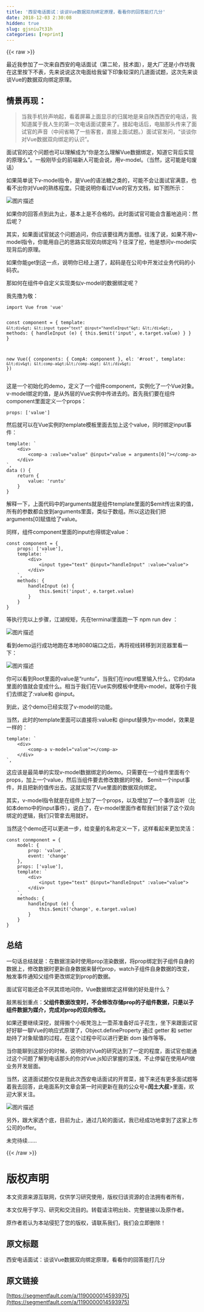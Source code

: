 ```yaml
---
title: '西安电话面试：谈谈Vue数据双向绑定原理，看看你的回答能打几分' 
date: 2018-12-03 2:30:08
hidden: true
slug: gjsniu7t31h
categories: [reprint]
---
```


{{< raw >}}

                    
<p>最近我参加了一次来自西安的电话面试（第二轮，技术面），是大厂还是小作坊我在这里按下不表，先来说说这次电面给我留下印象较深的几道面试题，这次先来谈谈Vue的数据双向绑定原理。</p>
<h2>情景再现：</h2>
<blockquote>当我手机铃声响起，看着屏幕上面显示的归属地是来自陕西西安的电话，我知道属于我人生的第一次电话面试要来了。接起电话后，电脑那头传来了面试官的声音（中间省略了一些客套，直接上面试题。）面试官发问，“谈谈你对Vue数据双向绑定的认识”。</blockquote>
<p>面试官的这个问题也可以理解成为“你是怎么理解Vue数据绑定，知道它背后实现的原理么”。一般刚毕业的前端新人可能会说，用v-model。（当然，这可能是句废话）</p>
<p>如果简单说下v-model指令，是Vue的语法糖之类的，可能不会让面试官满意，也看不出你对Vue的熟练程度。只能说明你看过Vue的官方文档，如下图所示：</p>
<p><span class="img-wrap"><img data-src="/img/bV9oA8?w=1668&amp;h=1296" src="https://static.alili.tech/img/bV9oA8?w=1668&amp;h=1296" alt="图片描述" title="图片描述"></span></p>
<p>如果你的回答点到此为止，基本上是不合格的。此时面试官可能会含蓄地追问：然后呢？</p>
<p>其实，如果面试官就这个问题追问，你应该要往两方面想。往浅了说，如果不用v-model指令，你能用自己的思路实现双向绑定吗？往深了挖，他是想问v-model实现背后的原理。</p>
<p>如果你能get到这一点，说明你已经上道了，起码是在公司中开发过业务代码的小码农。</p>
<p>那如何在组件中自定义实现类似v-model的数据绑定呢？</p>
<p>我先撸为敬：</p>
<pre><code>import Vue from 'vue'

const component = {
    template: `
        &lt;div&gt;
            &lt;input type="text" @input="handleInput"&gt;
        &lt;/div&gt;
    `,
    methods: {
        handleInput (e) {
            this.$emit('input', e.target.value)
        }
    }
}

new Vue({
    conponents: {
        CompA: component
    },
    el: '#root',
    template: `
        &lt;div&gt;
            &lt;comp-a&gt;&lt;/comp-a&gt;
        &lt;/div&gt;
    `
})</code></pre>
<p>这是一个初始化的demo，定义了一个组件component，实例化了一个Vue对象。v-model绑定的值，是从外层的Vue实例中传进去的。首先我们要在组件component里面定义一个props：</p>
<pre><code>props: ['value']</code></pre>
<p>然后就可以在Vue实例的template模板里面去加上这个value，同时绑定input事件：</p>
<pre><code>template: `
    &lt;div&gt;
        &lt;comp-a :value="value" @input="value = arguments[0]"&gt;&lt;/comp-a&gt;
    &lt;/div&gt;
`,
data () {
    return {
        value: 'runtu'
    }
}</code></pre>
<p>解释一下，上面代码中的arguments就是组件template里面的$emit传出来的值，所有的参数都会放到arguments里面，类似于数组。所以这边我们把arguments[0]赋值给了value。</p>
<p>同样，组件component里面的input也得绑定value：</p>
<pre><code>const component = {
    props: ['value'],
    template: `
        &lt;div&gt;
            &lt;input type="text" @input="handleInput" :value="value"&gt;
        &lt;/div&gt;
    `,
    methods: {
        handleInput (e) {
            this.$emit('input', e.target.value)
        }
    }
}</code></pre>
<p>等执行完以上步骤，江湖规矩，先在terminal里面跑一下 npm run dev ：</p>
<p><span class="img-wrap"><img data-src="/img/bV9oHW?w=1810&amp;h=454" src="https://static.alili.tech/img/bV9oHW?w=1810&amp;h=454" alt="图片描述" title="图片描述"></span></p>
<p>看到demo运行成功地跑在本地8080端口之后，再将视线转移到浏览器里看一下：</p>
<p><span class="img-wrap"><img data-src="/img/bV9oID?w=879&amp;h=553" src="https://static.alili.tech/img/bV9oID?w=879&amp;h=553" alt="图片描述" title="图片描述"></span></p>
<p>你可以看到Root里面的value是“runtu”，当我们在input框里输入什么，它的data里面的值就会变成什么。相当于我们在Vue实例模板中使用v-model，就等价于我们去绑定了:value和 @input。</p>
<p>到此，这个demo已经实现了v-model的功能。</p>
<p>当然，此时的template里面可以直接将:value和 @input替换为v-model，效果是一样的：</p>
<pre><code>template: `
    &lt;div&gt;
        &lt;comp-a v-model="value"&gt;&lt;/comp-a&gt;
    &lt;/div&gt;
`,</code></pre>
<p>这应该是最简单的实现v-model数据绑定的demo。只需要在一个组件里面有个props，加上一个value，然后当组件要去修改数据的时候， $emit一个input事件，并且把新的值传出去。这就实现了Vue里面的数据双向绑定。</p>
<p>其实，v-model指令就是在组件上加了一个props，以及增加了一个事件监听（比如本demo中的input事件），说白了，在v-model里面作者帮我们封装了这个双向绑定的逻辑，我们只管拿去用就好。</p>
<p>当然这个demo还可以更进一步，给变量的名称定义一下，这样看起来更加灵活：</p>
<pre><code>const conmponent = {
    model: {
        prop: 'value',
        event: 'change'
    },
    props: ['value'],
    template: `
        &lt;div&gt;
            &lt;input type="text" @input="handleInput" :value="value"&gt;
        &lt;/div&gt;
    `,
    methods: {
        handleInput (e) {
            this.$emit('change', e.target.value)
        }
    }
}</code></pre>
<h2>总结</h2>
<p>一句话总结就是：在数据渲染时使用prop渲染数据，将prop绑定到子组件自身的数据上，修改数据时更新自身数据来替代prop，watch子组件自身数据的改变，触发事件通知父组件更改绑定到prop的数据。</p>
<p>面试官可能还会不厌其烦地问你，Vue数据绑定这样做的好处是什么？</p>
<p>敲黑板划重点：<strong>父组件数据改变时，不会修改存储prop的子组件数据，只是以子组件数据为媒介，完成对prop的双向修改。</strong></p>
<p>如果还要继续深挖，就得搬个小板凳泡上一壶茶准备好瓜子花生，坐下来跟面试官好好聊一聊Vue的响应式原理了，Object.defineProperty 通过 getter 和 setter 劫持了对象赋值的过程，在这个过程中可以进行更新 dom 操作等等。</p>
<p>当你能聊到这部分的时候，说明你对Vue的研究达到了一定的程度，面试官也能通过这个问题了解到电话那头的你对Vue.js知识掌握的深浅，不止停留在使用API做业务开发层面。</p>
<p>当然，这道面试题仅仅是我此次西安电话面试的开胃菜，接下来还有更多面试题等着我去回答，此电面系列文章会第一时间更新在我的公众号&lt;<strong>闰土大叔</strong>&gt;里面，欢迎大家关注。</p>
<p><span class="img-wrap"><img data-src="/img/bV9oIK?w=344&amp;h=344" src="https://static.alili.tech/img/bV9oIK?w=344&amp;h=344" alt="图片描述" title="图片描述"></span></p>
<p>另外，跟大家透个底，目前为止，通过几轮的面试，我已经成功地拿到了这家上市公司的offer。</p>
<p>未完待续......</p>

                
{{< /raw >}}

# 版权声明
本文资源来源互联网，仅供学习研究使用，版权归该资源的合法拥有者所有，

本文仅用于学习、研究和交流目的。转载请注明出处、完整链接以及原作者。

原作者若认为本站侵犯了您的版权，请联系我们，我们会立即删除！

## 原文标题
西安电话面试：谈谈Vue数据双向绑定原理，看看你的回答能打几分

## 原文链接
[https://segmentfault.com/a/1190000014593975](https://segmentfault.com/a/1190000014593975)

